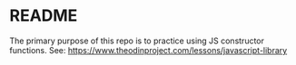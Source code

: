 # README

The primary purpose of this repo is to practice using JS constructor functions. See: https://www.theodinproject.com/lessons/javascript-library